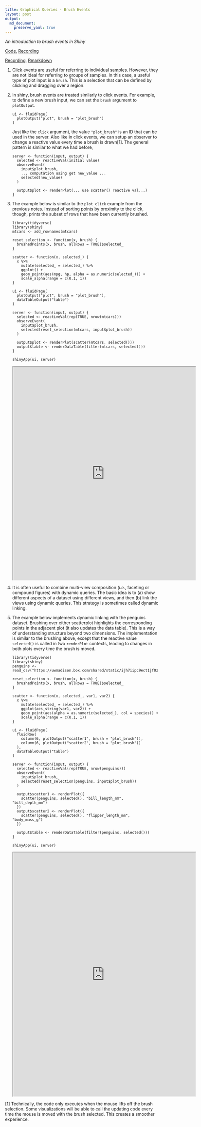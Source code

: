 ```yaml
---
title: Graphical Queries - Brush Events
layout: post
output: 
  md_document:
    preserve_yaml: true
---
```


*An introduction to brush events in Shiny*

[Code](https://github.com/krisrs1128/stat679_code/blob/main/notes/week3-2.Rmd),
[Recording]()

[Recording](),
[Rmarkdown](https://github.com/krisrs1128/stat679_code/blob/main/notes/week3-2.Rmd)

1.  Click events are useful for referring to individual samples.
    However, they are not ideal for referring to groups of samples. In
    this case, a useful type of plot input is a `brush`. This is a
    selection that can be defined by clicking and dragging over a
    region.

2.  In shiny, brush events are treated similarly to click events. For
    example, to define a new brush input, we can set the `brush`
    argument to `plotOutput`.

        ui <- fluidPage(
          plotOutput("plot", brush = "plot_brush")
        )

    Just like the `click` argument, the value `"plot_brush"` is an ID
    that can be used in the server. Also like in click events, we can
    setup an observer to change a reactive value every time a brush is
    drawn[1]. The general pattern is similar to what we had before,

        server <- function(input, output) {
          selected <- reactiveVal(initial value)
          observeEvent(
            input$plot_brush,
            ... computation using get new_value ...
            selected(new_value)
          )

          output$plot <- renderPlot(... use scatter() reactive val...)
        }

3.  The example below is similar to the `plot_click` example from the
    previous notes. Instead of sorting points by proximity to the click,
    though, prints the subset of rows that have been currently brushed.

        library(tidyverse)
        library(shiny)
        mtcars <- add_rownames(mtcars)

        reset_selection <- function(x, brush) {
          brushedPoints(x, brush, allRows = TRUE)$selected_
        }

        scatter <- function(x, selected_) {
          x %>%
            mutate(selected_ = selected_) %>%
            ggplot() +
            geom_point(aes(mpg, hp, alpha = as.numeric(selected_))) +
            scale_alpha(range = c(0.1, 1))
        }

        ui <- fluidPage(
          plotOutput("plot", brush = "plot_brush"),
          dataTableOutput("table")
        )

        server <- function(input, output) {
          selected <- reactiveVal(rep(TRUE, nrow(mtcars)))
          observeEvent(
            input$plot_brush,
            selected(reset_selection(mtcars, input$plot_brush))
          )

          output$plot <- renderPlot(scatter(mtcars, selected()))
          output$table <- renderDataTable(filter(mtcars, selected()))
        }

        shinyApp(ui, server)

    <iframe src="https://data-viz.it.wisc.edu/content/a651bc7b-6773-445d-8bc6-22084155e21a/" allowfullscreen="" data-external="1" height=700 width=600></iframe>

4.  It is often useful to combine multi-view composition (*i.e.*,
    faceting or compound figures) with dynamic queries. The basic idea
    is to (a) show different aspects of a dataset using different views,
    and then (b) link the views using dynamic queries. This strategy is
    sometimes called dynamic linking.

5.  The example below implements dynamic linking with the penguins
    dataset. Brushing over either scatterplot highlights the
    corresponding points in the adjacent plot (it also updates the data
    table). This is a way of understanding structure beyond two
    dimensions. The implementation is similar to the brushing above,
    except that the reactive value `selected()` is called in two
    `renderPlot` contexts, leading to changes in both plots every time
    the brush is moved.

        library(tidyverse)
        library(shiny)
        penguins <- read_csv("https://uwmadison.box.com/shared/static/ijh7iipc9ect1jf0z8qa2n3j7dgem1gh.csv")

        reset_selection <- function(x, brush) {
          brushedPoints(x, brush, allRows = TRUE)$selected_
        }

        scatter <- function(x, selected_, var1, var2) {
          x %>%
            mutate(selected_ = selected_) %>%
            ggplot(aes_string(var1, var2)) +
            geom_point(aes(alpha = as.numeric(selected_), col = species)) +
            scale_alpha(range = c(0.1, 1))
        }

        ui <- fluidPage(
          fluidRow(
            column(6, plotOutput("scatter1", brush = "plot_brush")),
            column(6, plotOutput("scatter2", brush = "plot_brush"))
          ),
          dataTableOutput("table")
        )

        server <- function(input, output) {
          selected <- reactiveVal(rep(TRUE, nrow(penguins)))
          observeEvent(
            input$plot_brush,
            selected(reset_selection(penguins, input$plot_brush))
          )

          output$scatter1 <- renderPlot({
            scatter(penguins, selected(), "bill_length_mm", "bill_depth_mm")
          })
          output$scatter2 <- renderPlot({
            scatter(penguins, selected(), "flipper_length_mm", "body_mass_g")
          })

          output$table <- renderDataTable(filter(penguins, selected()))
        }

        shinyApp(ui, server)

    <iframe src="https://data-viz.it.wisc.edu/content/8e4b07a5-d671-40cb-9d57-22d25533b8fe/" allowfullscreen="" data-external="1" height=800 width=600></iframe>

[1] Technically, the code only executes when the mouse lifts off the
brush selection. Some visualizations will be able to call the updating
code every time the mouse is moved with the brush selected. This creates
a smoother experience.
